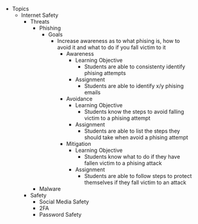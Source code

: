 * Topics
    * Internet Safety
        * Threats
            * Phishing
                * Goals
                    * Increase awareness as to what phising is, how to avoid it and what to do if you fall victim to it
                        * Awareness
                            * Learning Objective
                                * Students are able to consistenty identify phising attempts
                            * Assignment
                                * Students are able to identify x/y phising emails
                        * Avoidance
                            * Learning Objective
                                * Students know the steps to avoid falling victim to a phising attempt
                            * Assignment
                                * Students are able to list the steps they should take when avoid a phising attempt
                        * Mitigation
                            * Learning Objective
                                * Students know what to do if they have fallen victim to a phising attack
                            * Assignment
                                * Students are able to follow steps to protect themselves if they fall victim to an attack
            * Malware
        * Safety
            * Social Media Safety
            * 2FA
            * Password Safety